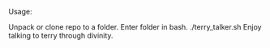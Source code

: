 
Usage:

Unpack or clone repo to a folder.
Enter folder in bash.
./terry_talker.sh
Enjoy talking to terry through divinity.
